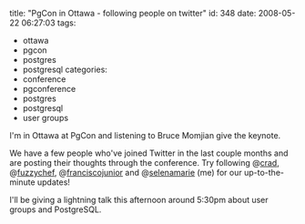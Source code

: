 title: "PgCon in Ottawa - following people on twitter"
id: 348
date: 2008-05-22 06:27:03
tags: 
- ottawa
- pgcon
- postgres
- postgresql
categories: 
- conference
- pgconference
- postgres
- postgresql
- user groups

I'm in Ottawa at PgCon and listening to Bruce Momjian give the keynote.

We have a few people who've joined Twitter in the last couple months and are posting their thoughts through the conference.  Try following @[crad](http://www.twitter.com/crad), @[fuzzychef](http://www.twitter.com/fuzzychef), @[franciscojunior](http://www.twitter.com/franciscojunior) and @[selenamarie](http://www.twitter.com/selenamarie) (me) for our up-to-the-minute updates!

I'll be giving a lightning talk this afternoon around 5:30pm about user groups and PostgreSQL. 
